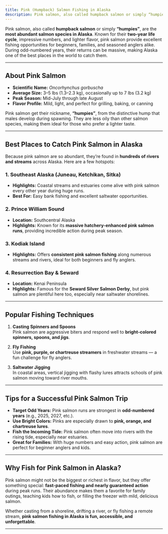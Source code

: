 ```yaml
---
title: Pink (Humpback) Salmon Fishing in Alaska
description: Pink salmon, also called humpback salmon or simply “humpies”, are the most abundant salmon species in Alaska. Known for their two-year life cycle, impressive numbers, and lighter flavor, pink salmon provide excellent fishing opportunities for beginners, families, and seasoned anglers alike.
---
```


Pink salmon, also called **humpback salmon** or simply **“humpies”**, are the **most abundant salmon species in Alaska**. Known for their **two-year life cycle**, impressive numbers, and lighter flavor, pink salmon provide excellent fishing opportunities for beginners, families, and seasoned anglers alike. During odd-numbered years, their returns can be massive, making Alaska one of the best places in the world to catch them.

---

## About Pink Salmon

- **Scientific Name:** *Oncorhynchus gorbuscha*  
- **Average Size:** 3–5 lbs (1.3–2.3 kg), occasionally up to 7 lbs (3.2 kg)  
- **Peak Season:** Mid-July through late August  
- **Flavor Profile:** Mild, light, and perfect for grilling, baking, or canning  

Pink salmon get their nickname, **“humpies”**, from the distinctive hump that males develop during spawning. They are less oily than other salmon species, making them ideal for those who prefer a lighter taste.

---

## Best Places to Catch Pink Salmon in Alaska

Because pink salmon are so abundant, they’re found in **hundreds of rivers and streams** across Alaska. Here are a few hotspots:

### 1. Southeast Alaska (Juneau, Ketchikan, Sitka)
- **Highlights:** Coastal streams and estuaries come alive with pink salmon every other year during huge runs.  
- **Best For:** Easy bank fishing and excellent saltwater opportunities.

### 2. Prince William Sound
- **Location:** Southcentral Alaska  
- **Highlights:** Known for its **massive hatchery-enhanced pink salmon runs**, providing incredible action during peak season.

### 3. Kodiak Island
- **Highlights:** Offers **consistent pink salmon fishing** along numerous streams and rivers, ideal for both beginners and fly anglers.

### 4. Resurrection Bay & Seward
- **Location:** Kenai Peninsula  
- **Highlights:** Famous for the **Seward Silver Salmon Derby**, but pink salmon are plentiful here too, especially near saltwater shorelines.

---

## Popular Fishing Techniques

1. **Casting Spinners and Spoons**  
   Pink salmon are aggressive biters and respond well to **bright-colored spinners, spoons, and jigs**.

2. **Fly Fishing**  
   Use **pink, purple, or chartreuse streamers** in freshwater streams — a fun challenge for fly anglers.

3. **Saltwater Jigging**  
   In coastal areas, vertical jigging with flashy lures attracts schools of pink salmon moving toward river mouths.

---

## Tips for a Successful Pink Salmon Trip

- **Target Odd Years:** Pink salmon runs are strongest in **odd-numbered years** (e.g., 2025, 2027, etc.).  
- **Use Bright Colors:** Pinks are especially drawn to **pink, orange, and chartreuse lures**.  
- **Fish the Incoming Tide:** Pink salmon often move into rivers with the rising tide, especially near estuaries.  
- **Great for Families:** With huge numbers and easy action, pink salmon are perfect for beginner anglers and kids.

---

## Why Fish for Pink Salmon in Alaska?

Pink salmon might not be the biggest or richest in flavor, but they offer something special: **fast-paced fishing and nearly guaranteed action** during peak runs. Their abundance makes them a favorite for family outings, teaching kids how to fish, or filling the freezer with mild, delicious salmon.  

Whether casting from a shoreline, drifting a river, or fly fishing a remote stream, **pink salmon fishing in Alaska is fun, accessible, and unforgettable**.

---
